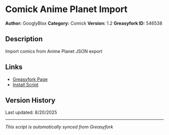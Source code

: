 # Comick Anime Planet Import

**Author:** GooglyBlox
**Category:** Comick
**Version:** 1.2
**Greasyfork ID:** 546538

## Description
Import comics from Anime Planet JSON export

## Links
- [Greasyfork Page](https://greasyfork.org/scripts/546538)
- [Install Script](https://update.greasyfork.org/scripts/546538/Comick%20Anime%20Planet%20Import.user.js)

## Version History
Last updated: 8/20/2025

---
*This script is automatically synced from Greasyfork*
